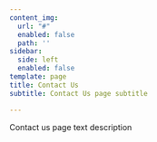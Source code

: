 ```yaml
---
content_img:
  url: "#"
  enabled: false
  path: ''
sidebar:
  side: left
  enabled: false
template: page
title: Contact Us
subtitle: Contact Us page subtitle

---
```

Contact us page text description